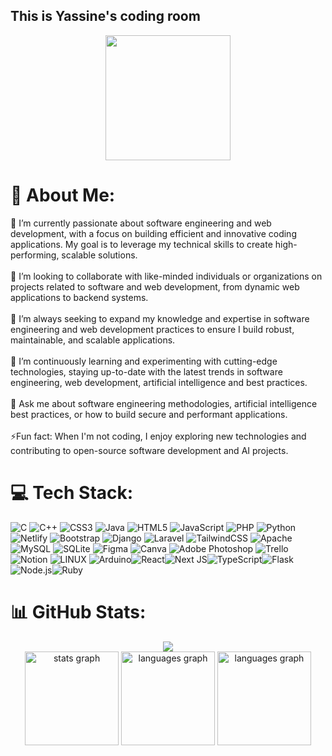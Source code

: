 ## This is Yassine's coding room

<div align="center">
  <img src="https://github.com/user-attachments/assets/ed591d52-b021-4c16-9842-119f090bc047" width ="200" style="text-align: center;" />
</div>


# 💫 About Me:
🔭 I’m currently passionate about software engineering and web development, with a focus on building efficient and innovative coding applications. My goal is to leverage my technical skills to create high-performing, scalable solutions.<br><br>👯 I’m looking to collaborate with like-minded individuals or organizations on projects related to software and web development, from dynamic web applications to backend systems.<br><br>🤝 I’m always seeking to expand my knowledge and expertise in software engineering and web development practices to ensure I build robust, maintainable, and scalable applications.<br><br>🌱 I’m continuously learning and experimenting with cutting-edge technologies, staying up-to-date with the latest trends in software engineering, web development, artificial intelligence and best practices.<br><br>💬 Ask me about software engineering methodologies, artificial intelligence best practices, or how to build secure and performant applications.<br><br>⚡Fun fact: When I'm not coding, I enjoy exploring new technologies and contributing to open-source software development and AI projects.


# 💻 Tech Stack:
![C](https://img.shields.io/badge/c-%2300599C.svg?style=flat&logo=c&logoColor=white) ![C++](https://img.shields.io/badge/c++-%2300599C.svg?style=flat&logo=c%2B%2B&logoColor=white) ![CSS3](https://img.shields.io/badge/css3-%231572B6.svg?style=flat&logo=css3&logoColor=white) ![Java](https://img.shields.io/badge/java-%23ED8B00.svg?style=flat&logo=java&logoColor=white) ![HTML5](https://img.shields.io/badge/html5-%23E34F26.svg?style=flat&logo=html5&logoColor=white) ![JavaScript](https://img.shields.io/badge/javascript-%23323330.svg?style=flat&logo=javascript&logoColor=%23F7DF1E) ![PHP](https://img.shields.io/badge/php-%23777BB4.svg?style=flat&logo=php&logoColor=white) ![Python](https://img.shields.io/badge/python-3670A0?style=flat&logo=python&logoColor=ffdd54) ![Netlify](https://img.shields.io/badge/netlify-%23000000.svg?style=flat&logo=netlify&logoColor=#00C7B7) ![Bootstrap](https://img.shields.io/badge/bootstrap-%23563D7C.svg?style=flat&logo=bootstrap&logoColor=white) ![Django](https://img.shields.io/badge/django-%23092E20.svg?style=flat&logo=django&logoColor=white) ![Laravel](https://img.shields.io/badge/laravel-%23FF2D20.svg?style=flat&logo=laravel&logoColor=white) ![TailwindCSS](https://img.shields.io/badge/tailwindcss-%2338B2AC.svg?style=flat&logo=tailwind-css&logoColor=white) ![Apache](https://img.shields.io/badge/apache-%23D42029.svg?style=flat&logo=apache&logoColor=white) ![MySQL](https://img.shields.io/badge/mysql-%2300f.svg?style=flat&logo=mysql&logoColor=white) ![SQLite](https://img.shields.io/badge/sqlite-%2307405e.svg?style=flat&logo=sqlite&logoColor=white) 	![Figma](https://img.shields.io/badge/figma-%23F24E1E.svg?style=flat&logo=figma&logoColor=white) ![Canva](https://img.shields.io/badge/Canva-%2300C4CC.svg?style=flat&logo=Canva&logoColor=white) ![Adobe Photoshop](https://img.shields.io/badge/adobephotoshop-%2331A8FF.svg?style=flat&logo=adobephotoshop&logoColor=white) ![Trello](https://img.shields.io/badge/Trello-%23026AA7.svg?style=flat&logo=Trello&logoColor=white) ![Notion](https://img.shields.io/badge/Notion-%23000000.svg?style=flat&logo=notion&logoColor=white) ![LINUX](https://img.shields.io/badge/Linux-FCC624?style=flat&logo=linux&logoColor=black) ![Arduino](https://img.shields.io/badge/-Arduino-00979D?style=flat&logo=Arduino&logoColor=white)![React](https://img.shields.io/badge/react-%2320232a.svg?style=flat&logo=react&logoColor=%2361DAFB)![Next JS](https://img.shields.io/badge/next.js-%23000000.svg?style=flat&logo=next.js&logoColor=white)![TypeScript](https://img.shields.io/badge/typescript-%23007ACC.svg?style=flat&logo=typescript&logoColor=white)![Flask](https://img.shields.io/badge/flask-%23000.svg?style=flat&logo=flask&logoColor=white)![Node.js](https://img.shields.io/badge/node.js-6DA55F?style=flat&logo=node.js&logoColor=white)![Ruby](https://img.shields.io/badge/ruby-%23CC342D.svg?style=flat&logo=ruby&logoColor=white)

# 📊 GitHub Stats:

<div align="center">
<img src="https://profile-counter.glitch.me/Yaskm08/count.svg?"  />
</div>

<div align="center">
<img src="https://github-readme-stats.vercel.app/api?username=Yaskm08&hide_title=false&hide_rank=false&show_icons=true&include_all_commits=true&count_private=true&disable_animations=false&theme=merko&locale=en&hide_border=false&order=1" height="150" alt="stats graph"  />
<img src="https://github-readme-streak-stats.herokuapp.com/?user=Yaskm08&theme=merko&hide_border=true" height="150" alt="languages graph"  />
<img src="https://github-readme-stats.vercel.app/api/top-langs?username=Yaskm08&locale=en&hide_title=false&layout=compact&card_width=320&langs_count=5&theme=merko&hide_border=false&order=2" height="150" alt="languages graph"  />
</div>






